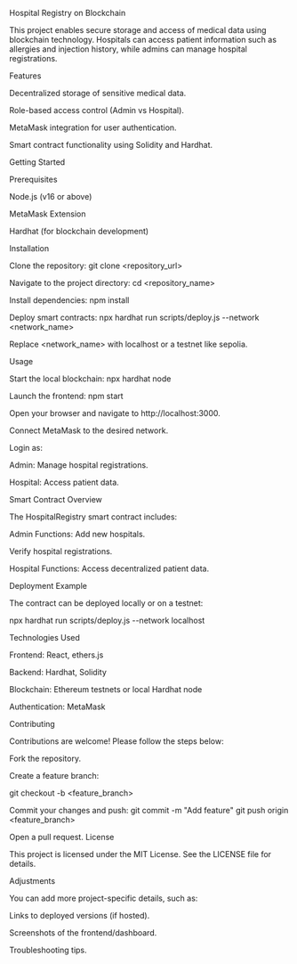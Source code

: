 Hospital Registry on Blockchain

This project enables secure storage and access of medical data using blockchain technology. Hospitals can access patient information such as allergies and injection history, while admins can manage hospital registrations.

Features

Decentralized storage of sensitive medical data.

Role-based access control (Admin vs Hospital).

MetaMask integration for user authentication.

Smart contract functionality using Solidity and Hardhat.

Getting Started

Prerequisites

Node.js (v16 or above)

MetaMask Extension

Hardhat (for blockchain development)

Installation

Clone the repository:
git clone <repository_url>

Navigate to the project directory:
cd <repository_name>

Install dependencies:
npm install

Deploy smart contracts:
npx hardhat run scripts/deploy.js --network <network_name>

Replace <network_name> with localhost or a testnet like sepolia.

Usage

Start the local blockchain:
npx hardhat node

Launch the frontend:
npm start

Open your browser and navigate to http://localhost:3000.

Connect MetaMask to the desired network.

Login as:

Admin: Manage hospital registrations.

Hospital: Access patient data.

Smart Contract Overview

The HospitalRegistry smart contract includes:

Admin Functions:
Add new hospitals.

Verify hospital registrations.

Hospital Functions:
Access decentralized patient data.

Deployment Example

The contract can be deployed locally or on a testnet:

npx hardhat run scripts/deploy.js --network localhost

Technologies Used

Frontend: React, ethers.js

Backend: Hardhat, Solidity

Blockchain: Ethereum testnets or local Hardhat node

Authentication: MetaMask

Contributing

Contributions are welcome! Please follow the steps below:

Fork the repository.

Create a feature branch:

git checkout -b <feature_branch>

Commit your changes and push:
git commit -m "Add feature" git push origin <feature_branch>

Open a pull request.
License

This project is licensed under the MIT License. See the LICENSE file for details.

Adjustments

You can add more project-specific details, such as:

Links to deployed versions (if hosted).

Screenshots of the frontend/dashboard.

Troubleshooting tips.
